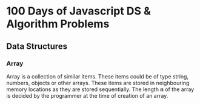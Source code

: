 # 100 Days of Javascript DS & Algorithm Problems

## Data Structures

### Array

Array is a collection of similar items. These items could be of type string, numbers, objects or other arrays. These items are stored in neighbouring memory locations as they are stored sequentially. The length **n** of the array is decided by the programmer at the time of creation of an array.


